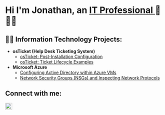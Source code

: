 <h1>Hi I'm Jonathan, an <a href="https://www.linkedin.com/in/jonathan-villegas-22344a302/"> IT Professional </a>🚀🚀🚀</h1>

<h2>👨‍💻 Information Technology Projects:</h2>

- <b>osTicket (Help Desk Ticketing System)</b>
  - [osTicket: Post-Installation Configuration](https://github.com/codyyjxn/post-install-config)
  - [osTicket: Ticket Lifecycle Examples](https://github.com/codyyjxn/ticket-lifecycle)
- <b>Microsoft Azure</b>
  - [Configuring Active Directory within Azure VMs](https://github.com/codyyjxn/configure-ad)
  - [Network Security Groups (NSGs) and Inspecting Network Protocols](https://github.com/codyyjxn/azure-network-protocols)
 

<h2>Connect with me:</h2>

[<img align="left" alt="Josh | LinkedIn" width="22px" src="https://cdn.jsdelivr.net/npm/simple-icons@v3/icons/linkedin.svg" />][linkedin]



[linkedin]: https://www.linkedin.com/in/jonathan-villegas-22344a302/
